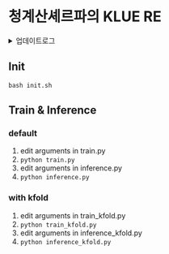 # 청계산셰르파의 KLUE RE

<details>
  <summary> 업데이트로그 </summary>

    dataset 추가
        - dataset 경로가 제각각인데, 생각보다 데이터셋 용량이 작길래 그냥 git에 전부 올려버렸습니다. 경로설정하는것보단 편할 것 같아서요 ㅎㅎ.
        - 10%, 15%, 20%로 stratified 하게 나눈 train/valid dataset과 약 1500개/130개 정도의 small train/valid 데이터셋, 그리고 하겸님이 작업해주신 특수문자가 제거된 preprocess train/test 데이터셋을 data 폴더에 포함시켰습니다.
        - 관련해서 각 파일별로 지정되어있던 default dataset 경로를 data/~로 일괄적으로 수정하였습니다.
        - 또한 data 폴더를 만들면서 pkl 이녀석들도 전부 data로 옮겨버렸습니다.

    argument 추가
        - eval_strategy 라는 argument를 추가했습니다. steps와 epoch 별로 evaluation 전략을 다르게 하기 위해서입니다. 이에 따라 eval_strategy 값에 따라서 training argument를 다르게 할 수 있도록 분기를 나누었습니다.

    init.sh 추가
        - 데이터셋 전처리를 한 번에 하거나 커밋 메세지 템플릿 일괄적용하거나 다른 공통사항들을 추가할 때 편하게 하기 위해 bash script를 만들긴 했는데 추가적으로 만들려고 하다보니 생각보다 쓸모가 없어진 것 같아서 하다 말았습니다. 추후에 필요해지면 그 때 이어서 추가적으로 작업해보겠습니다.

    inference_kfold.py
        - kfold 작업 후  inference 함수가 없어서 민수님 버전에 대응되도록 inference_kfold.py 를 만들었습니다.
        - 이 때 train_kfold에서 저장한 모델 경로가 inference_kfold 에서 불러오는 모델 경로와 같아야합니다. 주의요망!

    requirements 업데이트 및 git message template 추가, gitignore 업데이트
        - 자잘한 녀석들 fix해주었습니다.

    그 외
        - 빠른 테스트를 위해 default를 small 데이터셋으로 해놨습니다. 주의요망!!

</details>

## Init

```shell
bash init.sh
```

## Train & Inference

### default
1. edit arguments in train.py
2. `python train.py`
3. edit arguments in inference.py
4. `python inference.py`

### with kfold
1. edit arguments in train_kfold.py
2. `python train_kfold.py`
3. edit arguments in inference_kfold.py
4. `python inference_kfold.py`